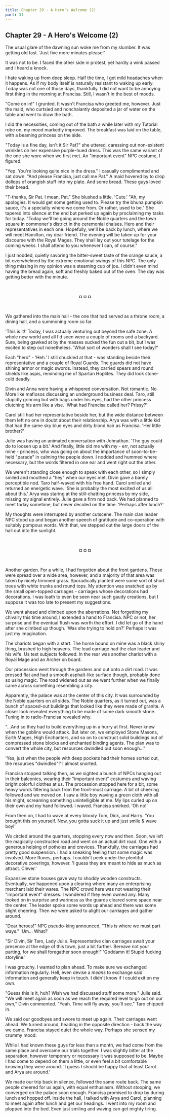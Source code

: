 ```yaml
---
title: Chapter 29 - A Hero's Welcome (2)
part: 31
---
```


## Chapter 29 - A Hero's Welcome (2)

The usual glare of the dawning sun woke me from my slumber. It was getting old fast. 'Just five more minutes please!'

It was not to be. I faced the other side in protest, yet hardly a wink passed and I heard a knock.

I hate waking up from deep sleep. Half the time, I get mild headaches when it happens. As if my body itself is naturally resistant to waking up early. Today was not one of those days, thankfully. I did not want to be annoying first thing in the morning at Francisa. Still, I wasn't in the best of moods.

"Come on in!" I grunted. It wasn't Francisa who greeted me, however. Just the maid, who curtsied and nonchalantly deposited a jar of water on the table and went to draw the bath.

I did the necessities, coming out of the bath a while later with my Tutorial robe on, my mood markedly improved. The breakfast was laid on the table, with a beaming princess on the side.

"Today is a fine day, isn't it Sir Pat?" she uttered, caressing out non-existent wrinkles on her expensive purple-hued dress. This was the same variant of the one she wore when we first met. An "important event" NPC costume, I figured.

"Yep. You're looking quite nice in the dress." I casually complimented and sat down. "And please Francisa, just call me Pat." A maid hovered by to drop dollops of orangish stuff into my plate. And some bread. These guys loved their bread.

"T-thanks, Sir Pat. I mean, Pat." She blushed a little. 'Cute.' "Ah, my apologies. It would get some getting used to. Please try the bhuna pumpkin sauce, it's a specialty where we come from. Or rather, used to be." She tapered into silence at the end but perked up again by proclaiming my tasks for today. "Today we'll be going around the Noble quarters and the town square in commoner's district in the ceremonial chaises. Hero and their representatives in each one. Hopefully, we'll be back by lunch, where we will meet Hamilton, my dear friend. The evening will be taken up for your discourse with the Royal Mages. They shall lay out your tutelage for the coming weeks. I shall attend to you whenever I can, of course."

I just nodded, quietly savoring the bitter-sweet taste of the orange sauce, a bit overwhelmed by the extreme emotional swings of this NPC. The only thing missing in my opinion was a steaming cup of joe. I didn't even mind having the bread again, soft and freshly baked out of the oven. The day was getting better with the minute.

<br />
<p style="text-align:center"><strong>¤ ¤ ¤</strong></p>
<br />

We gathered into the main hall - the one that had served as a throne room, a dining hall, and a summoning room so far.

'This is it!' Today, I was actually venturing out beyond the safe zone. A whole new world and all I'd seen were a couple of rooms and a backyard. Sure, being gawked at by the masses sucked the fun out a bit, but I was excited to step out nonetheless. 'What sort of wonders shall I see today?'

Each "hero" - 'Heh.' I still chuckled at that - was standing beside their representative and a couple of Royal Guards. The guards did not have shining armor or magic swords. Instead, they carried spears and round shields like aspis, reminding me of Spartan Hoplites. They did look stone-cold deadly.

Divin and Anna were having a whispered conversation. Not romantic. No. More like mafiosos discussing an underground business deal. Taro, still stupidly grinning but with bags under his eyes, had the other princess clutching his arm like a vise. 'What had Francisa called her? Prissy?'

Carol still had her representative beside her, but the wide distance between them left no one in doubt about their relationship. Arya was with a little kid that had the same sky blue eyes and dirty blond hair as Francisa. 'Her little brother?'

Julie was having an animated conversation with Johnathan. 'The guy could do to loosen up a bit.' And finally, little old me with my - err, not actually mine - princess, who was going on about the importance of soon-to-be-held "parade" in calming the people down. I nodded and hummed where necessary, but the words filtered in one ear and went right out the other.

We weren't standing close enough to speak with each other, so I simply smiled and mouthed a "hey" when our eyes met. Divin gave a barely perceptible nod. Taro half-waved with his free hand. Carol smiled and returned an energetic wave. 'She is probably the most excited of us all about this.' Arya was staring at the still-chatting princess by my side, missing my signal entirely. Julie gave a firm nod back. We had planned to meet today sometime, but never decided on the time. 'Perhaps after lunch?'

My thoughts were interrupted by another cutscene. The main clan leader NPC stood up and began another speech of gratitude and co-operation with suitably pompous words. With that, we stepped out the large doors of the hall out into the sunlight.

<br />
<p style="text-align:center"><strong>¤ ¤ ¤</strong></p>
<br />

Another garden. For a while, I had forgotten about the front gardens. These were spread over a wide area, however, and a majority of that area was taken by nicely trimmed grass. Sporadically planted were some sort of short trees with white trunks and round tops. My attention was snatched up by the small open-topped carriages - carriages whose decorations had decorations. I was loath to even be seen near such gaudy creations, but I suppose it was too late to present my suggestions.

We went ahead and climbed upon the aberrations. Not forgetting my chivalry this time around, I extended a hand to Francisa. NPC or not, her surprise and the eventual flush was worth the effort. I did let go of the hand after she climbed up though. 'Was she trying to hold on?' Perhaps it was just my imagination.

The chariots began with a start. The horse bound on mine was a black shiny thing, brushed to high heavens. The lead carriage had the clan leader and his wife. Us test subjects followed. In the rear was another chariot with a Royal Mage and an Archer on board.

Our procession went through the gardens and out onto a dirt road. It was pressed flat and had a smooth asphalt-like surface though, probably done so using magic. The road widened out as we went further when we finally came across something resembling a city.

Apparently, the palace was at the center of this city. It was surrounded by the Noble quarters on all sides. The Noble quarters, as it turned out, was a bunch of spaced-out buildings that looked like they were made of granite. A closer look revealed everything to be made of some dark smooth stone. Tuning in to radio-Francisa revealed why.

"...And so they had to build everything up in a hurry at first. Never knew when the goblins would attack. But later on, we employed Stone Masons, Earth Mages, High Enchanters, and so on to construct solid buildings out of compressed stone blocks and enchanted binding agents. The plan was to convert the whole city, but resources dwindled out soon enough..."

'Yes, just when the people with deep pockets had their homes sorted out, the resources "dwindled"!' I almost snorted.

Francisa stopped talking then, as we sighted a bunch of NPCs hanging out in their balconies, wearing their "important event" costumes and waving bright colorful clothes at us. The procession stopped here for a bit, some heavy words filtering back from the front-most carriage. A bit of cheering followed and we moved on. I saw a little boy waving a green cloth with all his might, screaming something unintelligible at me. My lips curled up on their own and my hand followed. I waved. Francisa smirked. 'Oh no!'

From then on, I had to wave at every bloody Tom, Dick, and Harry. 'You brought this on yourself. Now, you gotta suck it up and just smile & wave boy!'

We circled around the quarters, stopping every now and then. Soon, we left the magically constructed road and went on an actual dirt road. One with a generous helping of potholes and crevices. Thankfully, the carriages had pretty good suspension. I had a sneaking feeling that some magic was involved. More Runes, perhaps. I couldn't peek under the plentiful decorative coverings, however. 'I guess they are meant to hide as much as attract. Clever.'

Expansive stone houses gave way to shoddy wooden constructs. Eventually, we happened upon a clearing where many an enterprising merchant laid their wares. The NPC crowd here was not wearing their "important event" dresses. I wondered if they even owned any. Many looked on in surprise and wariness as the guards cleared some space near the center. The leader spoke some words up ahead and there was some slight cheering. Then we were asked to alight our carriages and gather around.

"Dear heroes!" NPC pseudo-king announced, "This is where we must part ways." 'Um... What?'

"Sir Divin, Sir Taro, Lady Julie. Representative clan carriages await your presence at the edge of this town, just a bit further. Bereave not your parting, for we shall foregather soon enough!" 'Goddamn it! Stupid fucking storyline.'

I was grouchy. I wanted to plan ahead. To make sure we exchanged information regularly. Hell, even devise a _means_ to exchange said information and generally keep in touch. I didn't know if I could exit on my own.

"Guess this is it, huh? Wish we had discussed stuff some more." Julie said. "We will meet again as soon as we reach the required level to go out on our own," Divin commented. "Yeah. Time will fly away, you'll see." Taro chipped in.

We said our goodbyes and swore to meet up again. Their carriages went ahead. We turned around, heading in the opposite direction - back the way we came. Francisa stayed quiet the whole way. Perhaps she sensed my crummy mood.

While I had known these guys for less than a month, we had come from the same place and overcame our trials together. I was slightly bitter at the separation, however temporary or necessary it was supposed to be. Maybe I had come to depend on them a little, or even feel a bit comfortable knowing they were around. 'I guess I should be happy that at least Carol and Arya are around.'

We made our trip back in silence, followed the same route back. The same people cheered for us again, with equal enthusiasm. Without stooping, we converged on the palace soon enough. Francisa promised to drop by during lunch and hopped off. Inside the hall, I talked with Arya and Carol, planning to meet again after lunch and get our headings. I went into my room and plopped into the bed. Even just smiling and waving can get mighty tiring.

